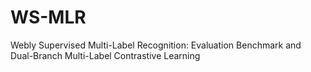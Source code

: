 # WS-MLR
Webly Supervised Multi-Label Recognition: Evaluation Benchmark and Dual-Branch Multi-Label Contrastive Learning
